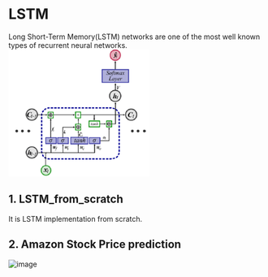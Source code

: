 # LSTM
Long Short-Term Memory(LSTM) networks are one of the most well known types of recurrent neural networks. 
![LSTM Architecture](https://github.com/Tushar351/LSTM/blob/main/LSTM%20architecture.png)

## 1. LSTM_from_scratch
It is LSTM implementation from scratch.

## 2. Amazon Stock Price prediction
![image](https://github.com/Tushar351/LSTM/assets/109426199/62d4931b-ea23-45e4-902d-7dacf91aa297)
